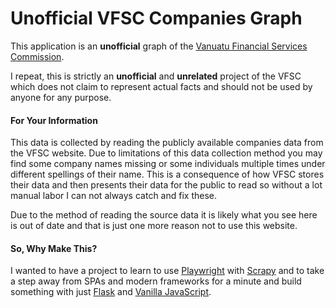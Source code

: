 # Unofficial VFSC Companies Graph

This application is an **unofficial** graph of the [Vanuatu Financial Services Commission](https://www.vfsc.vu).

I repeat, this is strictly an **unofficial** and **unrelated** project of the VFSC which does not claim to represent actual facts and should not be used by anyone for any purpose.

#### For Your Information

This data is collected by reading the publicly available companies data from the VFSC website.
Due to limitations of this data collection method you may find some company names missing or some individuals multiple times under different spellings of their name.
This is a consequence of how VFSC stores their data and then presents their data for the public to read so without a lot manual labor I can not always catch and fix these.

Due to the method of reading the source data it is likely what you see here is out of date and that is just one more reason not to use this website.


#### So, Why Make This?

I wanted to have a project to learn to use [Playwright](#) with [Scrapy](#) and to take a step away from SPAs and modern frameworks for a minute and build something with just [Flask](#) and [Vanilla JavaScript](#).
